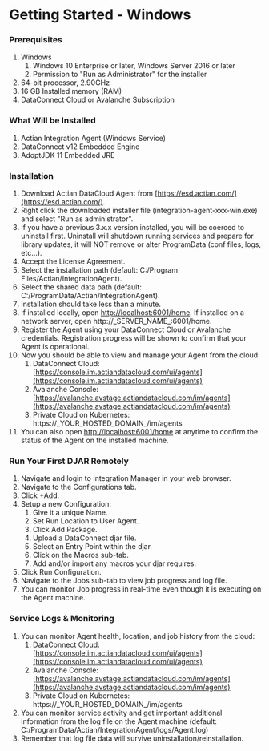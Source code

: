# Getting Started - Windows

### Prerequisites <a href="#gettingstarted-windowsagent-prerequisites" id="gettingstarted-windowsagent-prerequisites"></a>

1. Windows
   1. Windows 10 Enterprise or later, Windows Server 2016 or later
   2. Permission to "Run as Administrator" for the installer
2. 64-bit processor, 2.90GHz
3. 16 GB Installed memory (RAM)
4. DataConnect Cloud or Avalanche Subscription

### What Will be Installed <a href="#gettingstarted-windowsagent-whatwillbeinstalled" id="gettingstarted-windowsagent-whatwillbeinstalled"></a>

1. Actian Integration Agent (Windows Service)
2. DataConnect v12 Embedded Engine
3. AdoptJDK 11 Embedded JRE

### Installation <a href="#gettingstarted-windowsagent-installation" id="gettingstarted-windowsagent-installation"></a>

1. Download Actian DataCloud Agent from [https://esd.actian.com/](https://esd.actian.com/).
2. Right click the downloaded installer file (integration-agent-xxx-win.exe) and select "Run as administrator".
3. If you have a previous 3.x.x version installed, you will be coerced to uninstall first. Uninstall will shutdown running services and prepare for library updates, it will NOT remove or alter ProgramData (conf files, logs, etc...).
4. Accept the License Agreement.
5. Select the installation path (default: C:/Program Files/Actian/IntegrationAgent).
6. Select the shared data path (default: C:/ProgramData/Actian/IntegrationAgent).
7. Installation should take less than a minute.
8. If installed locally, open [http://localhost:6001/home](http://localhost:6001/home). If installed on a network server, open http://\_SERVER\_NAME\_:6001/home.
9. Register the Agent using your DataConnect Cloud or Avalanche credentials. Registration progress will be shown to confirm that your Agent is operational.
10. Now you should be able to view and manage your Agent from the cloud:
    1. DataConnect Cloud: [https://console.im.actiandatacloud.com/ui/agents](https://console.im.actiandatacloud.com/ui/agents)
    2. Avalanche Console: [https://avalanche.avstage.actiandatacloud.com/im/agents](https://avalanche.avstage.actiandatacloud.com/im/agents)
    3. Private Cloud on Kubernetes: https://\_YOUR\_HOSTED\_DOMAIN\_/im/agents
11. You can also open [http://localhost:6001/home](http://localhost:6001/home) at anytime to confirm the status of the Agent on the installed machine.

### Run Your First DJAR Remotely <a href="#gettingstarted-windowsagent-runyourfirstdjarremotely" id="gettingstarted-windowsagent-runyourfirstdjarremotely"></a>

1. Navigate and login to Integration Manager in your web browser.
2. Navigate to the Configurations tab.
3. Click +Add.
4. Setup a new Configuration:
   1. Give it a unique Name.
   2. Set Run Location to User Agent.
   3. Click Add Package.
   4. Upload a DataConnect djar file.
   5. Select an Entry Point within the djar.
   6. Click on the Macros sub-tab.
   7. Add and/or import any macros your djar requires.
5. Click Run Configuration.
6. Navigate to the Jobs sub-tab to view job progress and log file.
7. You can monitor Job progress in real-time even though it is executing on the Agent machine.

### Service Logs & Monitoring <a href="#gettingstarted-windowsagent-servicelogs-and-monitoring" id="gettingstarted-windowsagent-servicelogs-and-monitoring"></a>

1. You can monitor Agent health, location, and job history from the cloud:
   1. DataConnect Cloud: [https://console.im.actiandatacloud.com/ui/agents](https://console.im.actiandatacloud.com/ui/agents)
   2. Avalanche Console: [https://avalanche.avstage.actiandatacloud.com/im/agents](https://avalanche.avstage.actiandatacloud.com/im/agents)
   3. Private Cloud on Kubernetes: https://\_YOUR\_HOSTED\_DOMAIN\_/im/agents
2. You can monitor service activity and get important additional information from the log file on the Agent machine (default:  C:/ProgramData/Actian/IntegrationAgent/logs/Agent.log)
3. Remember that log file data will survive uninstallation/reinstallation.&#x20;
